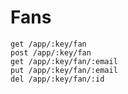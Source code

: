 # Fans

    get /app/:key/fan
    post /app/:key/fan
    get /app/:key/fan/:email
    put /app/:key/fan/:email
    del /app/:key/fan/:id